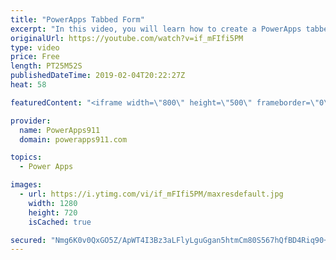 ```yaml
---
title: "PowerApps Tabbed Form"
excerpt: "In this video, you will learn how to create a PowerApps tabbed form for working with your data. This allows you to build a better user experience or UX by avoiding scrolling.  Introduction to PowerApps forms https://www.youtube.com/watch?v=yT4gGVunU0o  PowerApps Training available at https://www.PowerApps911.com/training"
originalUrl: https://youtube.com/watch?v=if_mFIfi5PM
type: video
price: Free
length: PT25M52S
publishedDateTime: 2019-02-04T20:22:27Z
heat: 58

featuredContent: "<iframe width=\"800\" height=\"500\" frameborder=\"0\" src=\"https://www.youtube.com/embed/if_mFIfi5PM\" allow=\"accelerometer; autoplay; encrypted-media; gyroscope; picture-in-picture\" allowfullscreen></iframe>"

provider:
  name: PowerApps911
  domain: powerapps911.com

topics:
  - Power Apps

images:
  - url: https://i.ytimg.com/vi/if_mFIfi5PM/maxresdefault.jpg
    width: 1280
    height: 720
    isCached: true

secured: "Nmg6K0v0QxGO5Z/ApWT4I3Bz3aLFlyLguGgan5htmCm80S567hQfBD4Riq90+woYtFtyvItliW8fziz49hNiNB178GlPathG9YwnVzyAAAIy6Afo2cIycIRupX9VxI7T0gw30ncGrW0+h8KtFNB2uUbLMSFpOfACz753cjQIXWaC6Kkhp/VMkgYiD3LkLIyUU7+Z8ou6+zjTrFqO4aH2pLaJdbxcqbFsM8PK5ss4sRxoF977C/AkFIn+oayRjb3ohOD1V7MfZvCfJms0I9p1MJUU5sEicutSfUoLHrbhwCSxVK8BOPLOsgUCRPsPZqhSvHMlb+fPVD0QFBtwiSwf6f5paQSPdKFXldd8Tc5HbK4CBmUcvw6Mhn7+8dfe0BxXa9doscXkhsQWPimIvYSSRw==;HfF6X9vudOAECE/OOfpWKw=="
---
```


